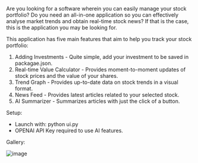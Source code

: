 Are you looking for a software wherein you can easily manage your stock portfolio? Do you need an all-in-one application so you can effectively analyse market trends and obtain real-time stock news?
If that is the case, this is the application you may be looking for.

This application has five main features that aim to help you track your stock portfolio:
1. Adding Investments - Quite simple, add your investment to be saved in packagae.json.
2. Real-time Value Calculator - Provides moment-to-moment updates of stock prices and the value of your shares.
3. Trend Graph - Provides up-to-date data on stock trends in a visual format.
4. News Feed - Provides latest articles related to your selected stock.
5. AI Summarizer - Summarizes articles with just the click of a button.

Setup:
- Launch with: python ui.py
- OPENAI API Key required to use AI features.

Gallery:

![image](https://github.com/user-attachments/assets/790448a0-e3f4-41af-9f3f-c5752892814c)
